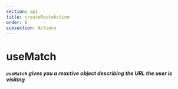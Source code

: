 ```yaml
---
section: api
title: createRouteAction
order: 8
subsection: Actions
---
```


# useMatch

##### `useMatch` gives you a reactive object describing the URL the user is visiting
